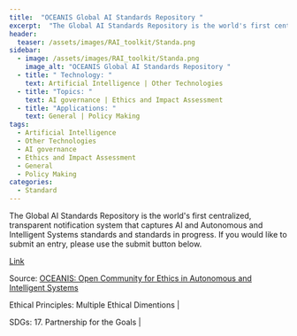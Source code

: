 ```yaml
---
title:  "OCEANIS Global AI Standards Repository "  
excerpt:  "The Global AI Standards Repository is the world's first centralized, transparent (...)"  
header:
  teaser: /assets/images/RAI_toolkit/Standa.png
sidebar:
  - image: /assets/images/RAI_toolkit/Standa.png
    image_alt: "OCEANIS Global AI Standards Repository "
  - title: " Technology: "
    text: Artificial Intelligence | Other Technologies
  - title: "Topics: " 
    text: AI governance | Ethics and Impact Assessment
  - title: "Applications: " 
    text: General | Policy Making
tags:
  - Artificial Intelligence
  - Other Technologies
  - AI governance
  - Ethics and Impact Assessment
  - General
  - Policy Making
categories:
  - Standard
---
```

The Global AI Standards Repository is the world's first centralized, transparent notification system that captures AI and Autonomous and Intelligent Systems standards and standards in progress. If you would like to submit an entry, please use the submit button below.

[Link](https://ethicsstandards.org/repository/)

Source: [OCEANIS: Open Community for Ethics in Autonomous and Intelligent Systems]()

Ethical Principles: Multiple Ethical Dimentions | 

SDGs: 17. Partnership for the Goals | 

